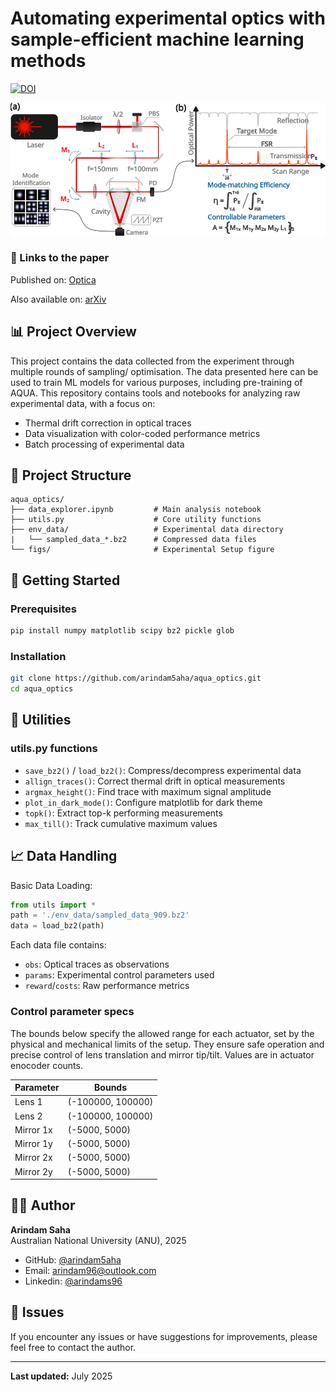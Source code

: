 # Automating experimental optics with sample-efficient machine learning methods

[![DOI](https://zenodo.org/badge/DOI/10.5281/zenodo.15800501.svg)](https://doi.org/10.5281/zenodo.15800501)

<img src="https://github.com/arindam5aha/aqua_optics/blob/main/figs/Fig_1.svg" width="700"/>

### 🔗 Links to the paper
Published on:
[Optica](https://doi.org/10.1364/OPTICA.562734)

Also available on:
[arXiv](https://arxiv.org/abs/2503.14260)

## 📊 Project Overview
This project contains the data collected from the experiment through multiple rounds of sampling/ optimisation. The data presented here can be used to train ML models for various purposes, including pre-training of AQUA.
This repository contains tools and notebooks for analyzing raw experimental data, with a focus on:

- Thermal drift correction in optical traces
- Data visualization with color-coded performance metrics
- Batch processing of experimental data


## 📁 Project Structure

```text
aqua_optics/
├── data_explorer.ipynb         # Main analysis notebook
├── utils.py                    # Core utility functions
├── env_data/                   # Experimental data directory
|   └── sampled_data_*.bz2      # Compressed data files
└── figs/                       # Experimental Setup figure

```

## 🚀 Getting Started

### Prerequisites

```bash
pip install numpy matplotlib scipy bz2 pickle glob
```

### Installation

```bash
git clone https://github.com/arindam5aha/aqua_optics.git
cd aqua_optics
```

## 🔧 Utilities

### utils.py functions

- `save_bz2()` / `load_bz2()`: Compress/decompress experimental data
- `allign_traces()`: Correct thermal drift in optical measurements
- `argmax_height()`: Find trace with maximum signal amplitude
- `plot_in_dark_mode()`: Configure matplotlib for dark theme
- `topk()`: Extract top-k performing measurements
- `max_till()`: Track cumulative maximum values

## 📈 Data Handling

Basic Data Loading:
```python
from utils import *
path = './env_data/sampled_data_909.bz2'
data = load_bz2(path)
```

Each data file contains:

- `obs`: Optical traces as observations
- `params`: Experimental control parameters used
- `reward`/`costs`: Raw performance metrics

### Control parameter specs
The bounds below specify the allowed range for each actuator, set by the physical and mechanical limits of the setup. They ensure safe operation and precise control of lens translation and mirror tip/tilt. Values are in actuator enocoder counts.

| Parameter   | Bounds               |
|-------------|----------------------|
| Lens 1      | (-100000, 100000)    |
| Lens 2      | (-100000, 100000)    |
| Mirror 1x   | (-5000, 5000)        |
| Mirror 1y   | (-5000, 5000)        |
| Mirror 2x   | (-5000, 5000)        |
| Mirror 2y   | (-5000, 5000)        |


## 👨‍💻 Author

**Arindam Saha**  
Australian National University (ANU), 2025

- GitHub: [@arindam5aha](https://github.com/arindam5aha)
- Email: <arindam96@outlook.com>
- Linkedin: [@arindams96](https://www.linkedin.com/in/arindams96/)

## 🐛 Issues

If you encounter any issues or have suggestions for improvements, please feel free to contact the author.

---

**Last updated:** July 2025
